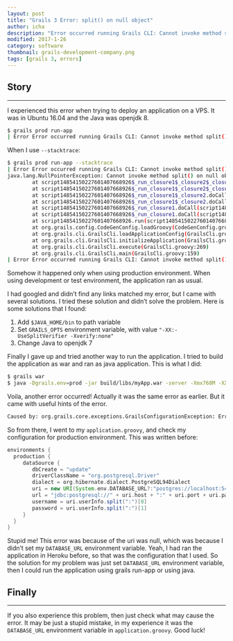 ```yaml
---
layout: post
title: "Grails 3 Error: split() on null object"
author: icha
description: "Error occurred running Grails CLI: Cannot invoke method split() on null object"
modified: 2017-1-26
category: software
thumbnail: grails-development-company.png
tags: [grails 3, errors]
---
```


## Story
----

I experienced this error when trying to deploy an application on a VPS. It was in Ubuntu 16.04 and the Java was openjdk 8.


```bash
$ grails prod run-app
| Error Error occurred running Grails CLI: Cannot invoke method split() on null object (Use --stacktrace to see the full trace)
```

When I use `--stacktrace`:

```bash
$ grails prod run-app --stacktrace
| Error Error occurred running Grails CLI: Cannot invoke method split() on null object (NOTE: Stack trace has been filtered. | Use --verbose to see entire trace.)
java.lang.NullPointerException: Cannot invoke method split() on null object
        at script14854150227601407668926$_run_closure1$_closure2$_closure4.doCall(script14854150227601407668926.groovy:9)
        at script14854150227601407668926$_run_closure1$_closure2$_closure4.doCall(script14854150227601407668926.groovy)
        at script14854150227601407668926$_run_closure1$_closure2.doCall(script14854150227601407668926.groovy:3)
        at script14854150227601407668926$_run_closure1$_closure2.doCall(script14854150227601407668926.groovy)
        at script14854150227601407668926$_run_closure1.doCall(script14854150227601407668926.groovy:2)
        at script14854150227601407668926$_run_closure1.doCall(script14854150227601407668926.groovy)
        at script14854150227601407668926.run(script14854150227601407668926.groovy:1)
        at org.grails.config.CodeGenConfig.loadGroovy(CodeGenConfig.groovy:148)
        at org.grails.cli.GrailsCli.loadApplicationConfig(GrailsCli.groovy:592)
        at org.grails.cli.GrailsCli.initializeApplication(GrailsCli.groovy:291)
        at org.grails.cli.GrailsCli.execute(GrailsCli.groovy:269)
        at org.grails.cli.GrailsCli.main(GrailsCli.groovy:159)
| Error Error occurred running Grails CLI: Cannot invoke method split() on null object
```

Somehow it happened only when using production environment. When using development or test environment, the application ran as usual.

I had googled and didn’t find any links matched my error, but I came with several solutions. I tried these solution and didn’t solve the problem. Here is some solutions that I found:

1. Add `$JAVA_HOME/bin` to path variable
2. Set `GRAILS_OPTS` environment variable, with value `"-XX:-UseSplitVerifier -Xverify:none"`
3. Change Java to openjdk 7


Finally I gave up and tried another way to run the application. I tried to build the application as war and ran as java application.
This is what I did:

```bash
$ grails war
$ java -Dgrails.env=prod -jar build/libs/myApp.war -server -Xmx768M -XX:MaxPermSize=256m
```

Voila, another error occurred! Actually it was the same error as earlier. But it came with useful hints of the error.

```bash
Caused by: org.grails.core.exceptions.GrailsConfigurationException: Error loading application.groovy due to [java.lang.NullPointerException]: Cannot invoke method split() on null object
```

So from there, I went to my `application.groovy`, and check my configuration for production environment. This was written before:

```groovy
environments {
  production {
     dataSource {
        dbCreate = "update"
        driverClassName = "org.postgresql.Driver"
        dialect = org.hibernate.dialect.PostgreSQL94Dialect
        uri = new URI(System.env.DATABASE_URL?:"postgres://localhost:5432/test")
        url = "jdbc:postgresql://" + uri.host + ":" + uri.port + uri.path + "?sslmode=require"
        username = uri.userInfo.split(":")[0]
        password = uri.userInfo.split(":")[1]
     }
  }
}
```

Stupid me! This error was because of the uri was null, which was because I didn’t set my `DATABASE_URL` environment variable. Yeah, I had ran the application in Heroku before, so that was the configuration that I used. So the solution for my problem was just set `DATABASE_URL` environment variable, then I could run the application using grails run-app or using java.

## Finally
----

If you also experience this problem, then just check what may cause the error. It may be just a stupid mistake, in my experience it was the `DATABASE_URL` environment variable in `application.groovy`. Good luck!